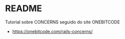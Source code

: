 # README

Tutorial sobre CONCERNS seguido do site ONEBITCODE
* https://onebitcode.com/rails-concerns/
